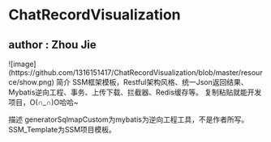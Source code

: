 <h1>ChatRecordVisualization</h1>
<h2>author : Zhou Jie</h2>
![image](https://github.com/1316151417/ChatRecordVisualization/blob/master/resource/show.png)
简介
SSM框架模板，Restful架构风格、统一Json返回结果、Mybatis逆向工程、事务、上传下载、拦截器、Redis缓存等。
复制粘贴就能开发项目，O(∩_∩)O哈哈~

描述
generatorSqlmapCustom为mybatis为逆向工程工具，不是作者所写。
SSM_Template为SSM项目模板。
